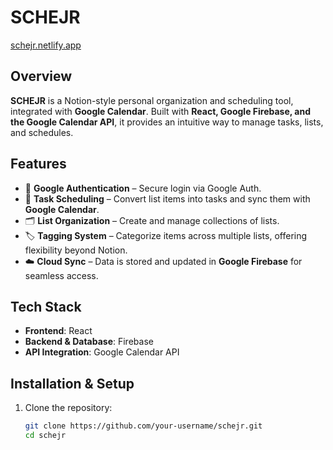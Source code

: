 # SCHEJR  

[schejr.netlify.app](https://schejr.netlify.app)  

## Overview  

**SCHEJR** is a Notion-style personal organization and scheduling tool, integrated with **Google Calendar**. Built with **React, Google Firebase, and the Google Calendar API**, it provides an intuitive way to manage tasks, lists, and schedules.  

## Features  

- 🔐 **Google Authentication** – Secure login via Google Auth.  
- 📅 **Task Scheduling** – Convert list items into tasks and sync them with **Google Calendar**.  
- 🗂 **List Organization** – Create and manage collections of lists.  
- 🏷 **Tagging System** – Categorize items across multiple lists, offering flexibility beyond Notion.  
- ☁️ **Cloud Sync** – Data is stored and updated in **Google Firebase** for seamless access.  

## Tech Stack  

- **Frontend**: React  
- **Backend & Database**: Firebase  
- **API Integration**: Google Calendar API  

## Installation & Setup  

1. Clone the repository:  
   ```sh
   git clone https://github.com/your-username/schejr.git
   cd schejr
